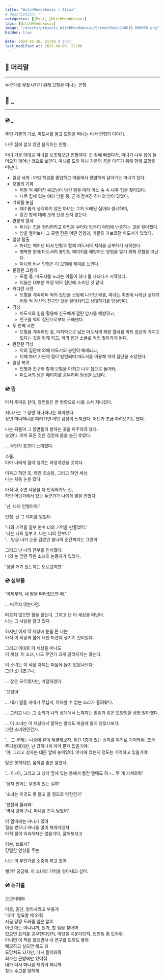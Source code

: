 ```yaml
---
title: "WitchMendokusai | Alisa"
# description: ""
categories: [📀Post, 🥥WitchMendokusai]
tags: [WitchMendokusai]
image: "/assets/project/_WitchMendokusai/ScreenShot/240618_000000.png"
hidden: true

date: 2024-10-30. 21:08 # Init
last_modified_at: 2025-04-09. 22:00
---
```


## 📀 머리말

---

누군가를 부활시키기 위해 모험을 떠나는 인형.  

## 📀 _

---

### 💿 _

주인 가문의 가보, 마도서를 들고 모험을 떠나는 비서 인형의 이야기.

나무 집에 살고 있던 움직이는 인형.

마녀 가문 대대로 마녀를 보조해오던 인형이다.
긴 잠에 빠졌다가, 마녀가 나무 집에 들어오자 깨어난 것으로 보인다.
마녀를 도와 마녀 가문의 꿈을 이루기 위해 함께 모험을 떠난다.

- 일상 세계 : 마법 학교를 졸업하고 마을에서 평범하게 살아가는 마녀가 있다.
- 모험의 기회
  - 어릴 적 헤어진 부모님이 남긴 말을 따라 어느 숲 속 나무 집을 찾아갔다.
  - 나무 집에 있는 여러 방들 중, 굳게 잠겨진 하나의 방이 있었다.
- 기회를 놓침
  - 대수롭게 생각하지 않은 마녀는 그저 오래된 집이라 생각하며,
  - 잠긴 방에 대해 크게 신경 쓰지 않는다.
- 관문의 열쇠
  - 마녀는 집을 정리하려고 마법을 부리다 방문이 마법에 반응하는 것을 알아챘다.
  - 방을 열어보니 그 곳엔 잠든 어떤 인형과, 가문의 가보였던 마도서가 있었다.
- 일상 탈출
  - 마녀는 깨어난 비서 인형과 함께 마도서의 지식을 공부하기 시작한다.
  - 행복한 한때 마도서의 봉인된 페이지를 해방하는 방법을 알기 위해 모험을 떠난다.
  - 마녀와 비서 인형은 이 모험에 재미를 느낀다.
- 불길한 그림자
  - 모험 중, 마도서를 노리는 이들이 하나 둘 나타나기 시작했다.
  - 이들은 대부분 특정 악의 집단에 소속된 것 같다.
- 커다란 시련
  - 모험을 계속하며 악의 집단을 소탕해 나가던 와중, 마녀는 이번에 나타난 상대가 어릴 적 자신의 친구인 것을 알아차리고 상대하기를 망설인다.
- 각성
  - 마도서의 힘을 활용해 친구에게 걸린 암시를 해방하고,
  - 친구를 악의 집단으로부터 구해낸다.
- 두 번째 시련
  - 모험을 계속하던 중, 마지막으로 남은 마도서의 해방 열쇠를 악의 집단이 가지고 있다는 것을 알게 되고, 악의 집단 소굴로 직접 찾아가게 된다.
- 완전한 각성
  - 악의 집단에 의해 마도서의 봉인이 해제되고,
  - 이때 마녀 가문의 힘이 발현되며 마도서를 이용해 악의 집단을 소탕한다.
- 일상 복귀
  - 인형과 친구와 함께 모험을 마치고 나무 집으로 돌아와,
  - 마도서의 남은 페이지를 공부하며 일상을 보낸다.

### 💿 뜸

마치 주마등 같이, 장면들은 한 방향으로 나를 스쳐 지나갔다.  

지나가는 그 장면 하나하나는 희미했다.  
장면 하나하나를 따라가면 어떤 감정이 느껴졌다. 어딘가 조금 아려오기도 했다.  

나는 뒤돌아 그 장면들이 향하는 곳을 마주하려 했다.  
늦었다. 이미 모든 것은 검정에 몸을 숨긴 후였다.  

... 무언가 흐름이 느껴졌다.  

흐름.  
아마 나에게 힘이 생기는 과정이었을 것이다.  

이윽고 하얀 호, 하얀 초승달, 그리고 하얀 세상.  
나는 처음 눈을 떴다.  

아직 내 주변 세상을 다 인식하기도 전,  
하얀 어딘가에서 있는 누군가가 나에게 말을 전했다.  

'넌, 나의 인형이야.'  

인형. 난 그 의미를 알았다.  

'나의 기억을 일부 본따 너의 기억을 만들었어.'  
'너는 나의 일부고, 나는 너의 전부야.'  
'... 방금 너가 눈을 감았던 찰나의 순간까지는 그랬어.'  

그리고 난 나의 전부를 인식했다.  
나의 눈 앞엔 작은 소녀의 눈동자가 있었다.  

'정말 거기 있는지는 모르겠지만.'  

### 💿 심부름

'이제부터, 내 말을 따라줬으면 해.'  

... 따르지 않는다면.  

따르지 않으면 힘을 잃는다, 그리고 난 이 세상을 떠난다.  
나는 그 사실을 알고 있다.  

하지만 이제 막 세상에 눈을 뜬 나는  
아직 이 세상과 힘에 대한 미련이 생기기 전이었다.  

그리고 이대로 이 세상을 떠나도  
이 세상. 이 소녀, 나도 무언가 크게 달라지지는 않는다.  

이 소녀는 이 세상 자체는 마음에 들지 않았나보다.  
그런 소녀였구나.  

... 잘은 모르겠지만, 거절하겠어.  

'으앍아'  

... 내가 말을 꺼내기 무섭게, 이해할 수 없는 소리가 들려왔다.  

... 그리고 나는 그 소리가 나의 성대에서 느껴지는 떨림과 같은 모양임을 금방 알아챘다.  

... 이 소녀는 이 세상에서 말하는 방식도 마음에 들지 않았나보다.  
그런 소녀였던건가.  

'... 그 문제는 나중에 같이 해결해보자. 일단 1층에 있는 상자를 여기로 가져와줘. 조금 무거울테지만, 넌 강하니까 아마 문제 없을거야.'  
'아, 그리고 상자는 대문 앞에 놓여있어. 어디에 있는지 정도는 기억하고 있을거야.'  

말은 못하지만, 움직일 줄은 알았다.  

'... 아-아, 그리고 그 상자 옆에 있는 통에서 빨간 열매도 하ㅅ.. 두 개 가져와줘'  

'상자 안에는 무엇이 있는 걸까'  

'소녀는 이것도 못 들고 올 정도로 약한건가'  

'천천히 올라와'  
'역시 강하구나, 마나를 잔뜩 담았어'  

이 열매에는 마나가 많아  
힘을 썼으니 마나를 많이 채워야겠지  
아직 몸이 익숙하지는 않을거야, 잘해보자고  

리본, 브로치?  
강렬한 인상을 주는  

나는 이 무언가를 소중히 하고 있어  

왤까? 궁금해. 이 소녀의 기억을 알아내고 싶어.  

### 💿 듣기를

오모이데와  

이름, 일단, 알리사라고 부를게  
'내가' 필요할 때 와줘  
지금 당장 도와줄 일은 없어  
어린 애는 아니니까, 뭔가, 할 일을 찾아봐  
없으면 요리를 공부한다던지, 마당을 치운다던지, 집안일 좀 도와줘  
아니면 이 책을 읽으면서 내 연구를 도와도 좋아  
메모하고 싶으면 해도 돼  
도망쳐도 되지만, 다시 돌아와줘  
최소한 근방에만 있어줘  
내가 다시 마나를 채워야 하니까  
찾는 수고를 덜하게  
